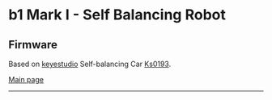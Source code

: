# b1 Mark I - Self Balancing Robot

## Firmware

Based on [keyestudio] Self-balancing Car [Ks0193].

[Main page]

---
[Main page]: ../README.md
[Ks0193]: https://wiki.keyestudio.com/Ks0193_keyestudio_Self-balancing_Car
[keyestudio]: https://www.keyestudio.com/
